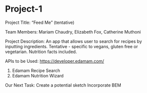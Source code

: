 # Project-1

Project Title: “Feed Me” (tentative)

Team Members: Mariam Chaudry, Elizabeth Fox, Catherine Muthoni

Project Description: An app that allows user to search for recipes by inputting ingredients. Tentative - specific to vegans, gluten free or vegetarian. Nutrition facts included. 

APIs to be Used: https://developer.edamam.com/

1. Edamam Recipe Search 
2. Edamam Nutrition Wizard

Our Next Task:
Create a potential sketch
Incorporate BEM 

